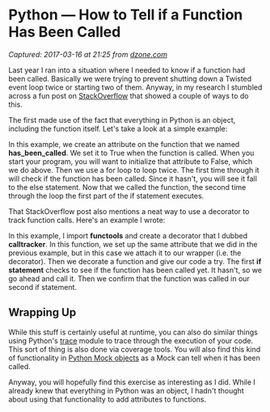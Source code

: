 # Python — How to Tell if a Function Has Been Called

_Captured: 2017-03-16 at 21:25 from [dzone.com](https://dzone.com/articles/python-how-to-tell-if-a-function-has-been-called?edition=283884&utm_source=Daily%20Digest&utm_medium=email&utm_campaign=dd%202017-03-16)_

Last year I ran into a situation where I needed to know if a function had been called. Basically we were trying to prevent shutting down a Twisted event loop twice or starting two of them. Anyway, in my research I stumbled across a fun post on [StackOverflow](http://stackoverflow.com/a/9882439/393194) that showed a couple of ways to do this.

The first made use of the fact that everything in Python is an object, including the function itself. Let's take a look at a simple example:

In this example, we create an attribute on the function that we named **has_been_called**. We set it to True when the function is called. When you start your program, you will want to initialize that attribute to False, which we do above. Then we use a for loop to loop twice. The first time through it will check if the function has been called. Since it hasn't, you will see it fall to the else statement. Now that we called the function, the second time through the loop the first part of the if statement executes.

That StackOverflow post also mentions a neat way to use a decorator to track function calls. Here's an example I wrote:

In this example, I import **functools** and create a decorator that I dubbed **calltracker**. In this function, we set up the same attribute that we did in the previous example, but in this case we attach it to our wrapper (i.e. the decorator). Then we decorate a function and give our code a try. The first **if statement** checks to see if the function has been called yet. It hasn't, so we go ahead and call it. Then we confirm that the function was called in our second if statement.

## Wrapping Up

While this stuff is certainly useful at runtime, you can also do similar things using Python's [trace](https://docs.python.org/2/library/trace.html) module to trace through the execution of your code. This sort of thing is also done via coverage tools. You will also find this kind of functionality in [Python Mock objects](http://stackoverflow.com/questions/3829742/assert-that-a-method-was-called-in-a-python-unit-test) as a Mock can tell when it has been called.

Anyway, you will hopefully find this exercise as interesting as I did. While I already knew that everything in Python was an object, I hadn't thought about using that functionality to add attributes to functions.
